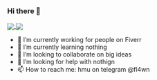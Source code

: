 ### Hi there 👋
<a href="https://www.youtube.com/watch?v=oHg5SJYRHA0">
  <img align="center" src="https://github-readme-stats.vercel.app/api?username=flawnn&count_private=true&include_all_commits=true&show_icons=true&bg_color=30,e96443,904e95&title_color=fff&text_color=fff"/>
  <img align="center" src="https://github-readme-stats.vercel.app/api/top-langs/?username=flawnn&layout=compact&bg_color=30,e96443,904e95&title_color=fff&text_color=fff" />
</a>
<br>


- 🔭 I’m currently working for people on Fiverr
- 🌱 I’m currently learning nothing
- 👯 I’m looking to collaborate on big ideas
- 🤔 I’m looking for help with nothign
- 📫 How to reach me: hmu on telegram @fl4wn

